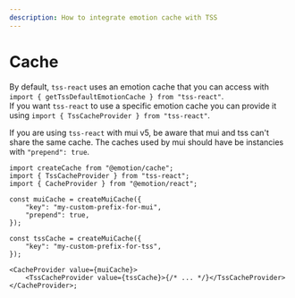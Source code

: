 ```yaml
---
description: How to integrate emotion cache with TSS
---
```


# Cache

By default, `tss-react` uses an emotion cache that you can access with `import { getTssDefaultEmotionCache } from "tss-react"`.\
If you want `tss-react` to use a specific emotion cache you can provide it using `import { TssCacheProvider } from "tss-react"`.

If you are using `tss-react` with mui v5, be aware that mui and tss can't share the same cache. The caches used by mui should have be instancies with `"prepend": true`.

```tsx
import createCache from "@emotion/cache";
import { TssCacheProvider } from "tss-react";
import { CacheProvider } from "@emotion/react";

const muiCache = createMuiCache({
    "key": "my-custom-prefix-for-mui",
    "prepend": true,
});

const tssCache = createMuiCache({
    "key": "my-custom-prefix-for-tss",
});

<CacheProvider value={muiCache}>
    <TssCacheProvider value={tssCache}>{/* ... */}</TssCacheProvider>
</CacheProvider>;
```
